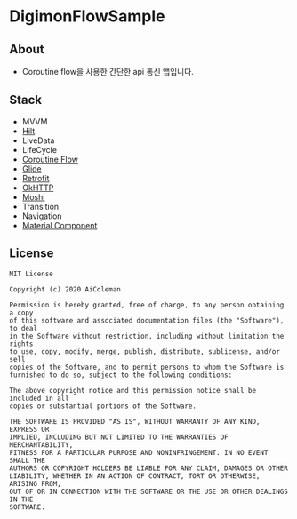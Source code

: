 # DigimonFlowSample

## About
- Coroutine flow을 사용한 간단한 api 통신 앱입니다.

## Stack
- MVVM
- [Hilt](https://dagger.dev/hilt/)
- LiveData
- LifeCycle
- [Coroutine Flow](https://kotlin.github.io/kotlinx.coroutines/kotlinx-coroutines-core/kotlinx.coroutines.flow/-flow/)
- [Glide](https://github.com/bumptech/glide)
- [Retrofit](https://square.github.io/retrofit/)
- [OkHTTP](https://square.github.io/okhttp/)
- [Moshi](https://github.com/square/moshi)
- Transition
- Navigation
- [Material Component](https://github.com/material-components/material-components-android)

## License

```
MIT License

Copyright (c) 2020 AiColeman

Permission is hereby granted, free of charge, to any person obtaining a copy
of this software and associated documentation files (the "Software"), to deal
in the Software without restriction, including without limitation the rights
to use, copy, modify, merge, publish, distribute, sublicense, and/or sell
copies of the Software, and to permit persons to whom the Software is
furnished to do so, subject to the following conditions:

The above copyright notice and this permission notice shall be included in all
copies or substantial portions of the Software.

THE SOFTWARE IS PROVIDED "AS IS", WITHOUT WARRANTY OF ANY KIND, EXPRESS OR
IMPLIED, INCLUDING BUT NOT LIMITED TO THE WARRANTIES OF MERCHANTABILITY,
FITNESS FOR A PARTICULAR PURPOSE AND NONINFRINGEMENT. IN NO EVENT SHALL THE
AUTHORS OR COPYRIGHT HOLDERS BE LIABLE FOR ANY CLAIM, DAMAGES OR OTHER
LIABILITY, WHETHER IN AN ACTION OF CONTRACT, TORT OR OTHERWISE, ARISING FROM,
OUT OF OR IN CONNECTION WITH THE SOFTWARE OR THE USE OR OTHER DEALINGS IN THE
SOFTWARE.
```
